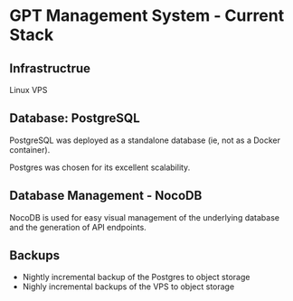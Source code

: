# GPT Management System - Current Stack

## Infrastructrue

Linux VPS

## Database: PostgreSQL

PostgreSQL was deployed as a standalone database (ie, not as a Docker container).

Postgres was chosen for its excellent scalability.

## Database Management - NocoDB

NocoDB is used for easy visual management of the underlying database and the generation of API endpoints.

## Backups

- Nightly incremental backup of the Postgres to object storage
- Nighly incremental backups of the VPS to object storage